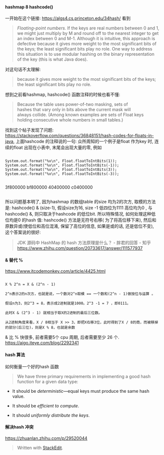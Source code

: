 
#### hashmap 8 hashcode()
一开始在这个链接: https://algs4.cs.princeton.edu/34hash/
看到
> _Floating-point numbers._ If the keys are real numbers between 0 and 1, we might just multiply by M and round off to the nearest integer to get an index between 0 and M-1. Although it is intuitive, this approach is defective because it gives more weight to the most significant bits of the keys; the least significant bits play no role. One way to address this situation is to use modular hashing on the binary representation of the key (this is what Java does).

对这句话不太理解:  
>because it gives more weight to the most significant bits of the keys; the least significant bits play no role.

想到之前看hashmap, hashcode() 函数注释的时候也看不懂: 
> Because the table uses power-of-two masking, sets of  
 hashes that vary only in bits above the current mask will  
 always collide. (Among known examples are sets of Float keys  
 holding consecutive whole numbers in small tables.)
 
 找到这个帖子发现了问题: https://stackoverflow.com/questions/36848151/hash-codes-for-floats-in-java, 上面hashcode 的注释说的一句: 众所周知的一个例子是float 作为key 时, 连续的float 出现在小表中, 末尾会出现大量的零, 
 例如
 ```

System.out.format("%x\n", Float.floatToIntBits(1));
System.out.format("%x\n", Float.floatToIntBits(-1));
System.out.format("%x\n", Float.floatToIntBits(3));
System.out.format("%x\n", Float.floatToIntBits(-3));


```
3f800000
bf800000
40400000
c0400000
```
 ```
所以问题基本明了, 因为hashmap 的数组table 的size 均为2的次方, 取模的方法是: hashcode() & (size-1), 假设size为16, size -1 低四位为1111 高位均为0 , 与hashcode() &, 则只取决于hashcode 的低位bit. 
所以特殊情况, 如何处理这种低位均是0 的hash 值: 
hashcode() 方法是无符号右移( 为了将高位移下来), 然后和原数异或(使低位和高位混淆, 保留了高位的信息,  如果是或的话, 还是低位不变), 
这个答案说的很好:
>JDK 源码中 HashMap 的 hash 方法原理是什么？ - 胖君的回答 - 知乎 https://www.zhihu.com/question/20733617/answer/111577937

#### & 替代 %
https://www.itcodemonkey.com/article/4425.html
```
  
X % 2^n = X & (2^n - 1)

2^n表示2的n次方，也就是说，一个数对2^n取模 == 一个数和(2^n - 1)做按位与运算 。

假设n为3，则2^3 = 8，表示成2进制就是1000。2^3 -1 = 7 ，即0111。

此时X & (2^3 - 1) 就相当于取X的2进制的最后三位数。

从2进制角度来看，X / 8相当于 X >> 3，即把X右移3位，此时得到了X / 8的商，而被移掉的部分(后三位)，则是X % 8，也就是余数
```

& 比 % 快很多, 前者需要5个 cpu 周期, 后者需要至少 26 个. 
https://aigo.iteye.com/blog/2292341


#### hash 算法
如何衡量一个好的hash 函数
> We have three primary requirements in implementing a good hash function for a given data type:

-   It should be  _deterministic_—equal keys must produce the same hash value.
    
-   It should be  _efficient to compute_.
    
-   It should  _uniformly distribute the keys_.

####  解决hash 冲突
https://zhuanlan.zhihu.com/p/29520044
> Written with [StackEdit](https://stackedit.io/).
<!--stackedit_data:
eyJoaXN0b3J5IjpbMTQzNzMxOTg5LDUyMDAyNTk5LDMyNTA1Mj
YwNSwxNjkyODkxODMsNTE5ODY3MDY5XX0=
-->